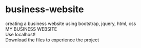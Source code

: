 # business-website
creating a business website using bootstrap, jquery, html, css<br>
MY BUSINESS WEBSITE<br>
Use localhost!<br>
Download the files to experience the project
